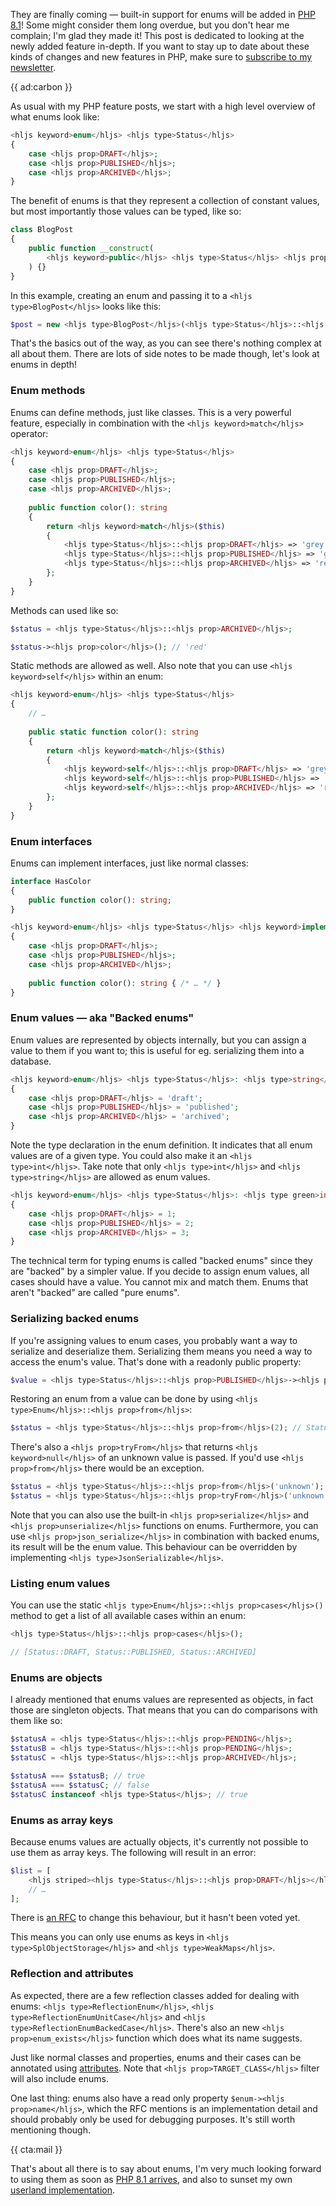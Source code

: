 They are finally coming — built-in support for enums will be added in [PHP 8.1](/blog/new-in-php-81)! Some might consider them long overdue, but you don't hear me complain; I'm glad they made it! This post is dedicated to looking at the newly added feature in-depth. If you want to stay up to date about these kinds of changes and new features in PHP, make sure to [subscribe to my newsletter](*/newsletter/subscribe).

{{ ad:carbon }}

As usual with my PHP feature posts, we start with a high level overview of what enums look like:

```php
<hljs keyword>enum</hljs> <hljs type>Status</hljs>
{
    case <hljs prop>DRAFT</hljs>;
    case <hljs prop>PUBLISHED</hljs>;
    case <hljs prop>ARCHIVED</hljs>;
}
```

The benefit of enums is that they represent a collection of constant values, but most importantly those values can be typed, like so:

```php
class BlogPost
{
    public function __construct(
        <hljs keyword>public</hljs> <hljs type>Status</hljs> <hljs prop>$status</hljs>, 
    ) {}
}
```

In this example, creating an enum and passing it to a `<hljs type>BlogPost</hljs>` looks like this:

```php
$post = new <hljs type>BlogPost</hljs>(<hljs type>Status</hljs>::<hljs prop>DRAFT</hljs>);
```

That's the basics out of the way, as you can see there's nothing complex at all about them. There are lots of side notes to be made though, let's look at enums in depth!

### Enum methods

Enums can define methods, just like classes. This is a very powerful feature, especially in combination with the `<hljs keyword>match</hljs>` operator:

```php
<hljs keyword>enum</hljs> <hljs type>Status</hljs>
{
    case <hljs prop>DRAFT</hljs>;
    case <hljs prop>PUBLISHED</hljs>;
    case <hljs prop>ARCHIVED</hljs>;
    
    public function color(): string
    {
        return <hljs keyword>match</hljs>($this) 
        {
            <hljs type>Status</hljs>::<hljs prop>DRAFT</hljs> => 'grey',   
            <hljs type>Status</hljs>::<hljs prop>PUBLISHED</hljs> => 'green',   
            <hljs type>Status</hljs>::<hljs prop>ARCHIVED</hljs> => 'red',   
        };
    }
}
```

Methods can used like so:

```php
$status = <hljs type>Status</hljs>::<hljs prop>ARCHIVED</hljs>;

$status-><hljs prop>color</hljs>(); // 'red'
```

Static methods are allowed as well. Also note that you can use `<hljs keyword>self</hljs>` within an enum:

```php
<hljs keyword>enum</hljs> <hljs type>Status</hljs>
{
    // …
    
    public static function color(): string
    {
        return <hljs keyword>match</hljs>($this) 
        {
            <hljs keyword>self</hljs>::<hljs prop>DRAFT</hljs> => 'grey',   
            <hljs keyword>self</hljs>::<hljs prop>PUBLISHED</hljs> => 'green',   
            <hljs keyword>self</hljs>::<hljs prop>ARCHIVED</hljs> => 'red',   
        };
    }
}
```

### Enum interfaces

Enums can implement interfaces, just like normal classes:

```php
interface HasColor
{
    public function color(): string;
}
```

```php
<hljs keyword>enum</hljs> <hljs type>Status</hljs> <hljs keyword>implements</hljs> <hljs type>HasColor</hljs>
{
    case <hljs prop>DRAFT</hljs>;
    case <hljs prop>PUBLISHED</hljs>;
    case <hljs prop>ARCHIVED</hljs>;
    
    public function color(): string { /* … */ }
}
```

### Enum values — aka "Backed enums"

Enum values are represented by objects internally, but you can assign a value to them if you want to; this is useful for eg. serializing them into a database.

```php
<hljs keyword>enum</hljs> <hljs type>Status</hljs>: <hljs type>string</hljs>
{
    case <hljs prop>DRAFT</hljs> = 'draft';
    case <hljs prop>PUBLISHED</hljs> = 'published';
    case <hljs prop>ARCHIVED</hljs> = 'archived';
}
```

Note the type declaration in the enum definition. It indicates that all enum values are of a given type. You could also make it an `<hljs type>int</hljs>`. Take note that only `<hljs type>int</hljs>` and `<hljs type>string</hljs>` are allowed as enum values.

```php
<hljs keyword>enum</hljs> <hljs type>Status</hljs>: <hljs type green>int</hljs>
{
    case <hljs prop>DRAFT</hljs> = 1;
    case <hljs prop>PUBLISHED</hljs> = 2;
    case <hljs prop>ARCHIVED</hljs> = 3;
}
```

The technical term for typing enums is called "backed enums" since they are "backed" by a simpler value. If you decide to assign enum values, all cases should have a value. You cannot mix and match them. Enums that aren't "backed" are called "pure enums".

### Serializing backed enums

If you're assigning values to enum cases, you probably want a way to serialize and deserialize them. Serializing them means you need a way to access the enum's value. That's done with a readonly public property:

```php
$value = <hljs type>Status</hljs>::<hljs prop>PUBLISHED</hljs>-><hljs prop>value</hljs>; // 2
```

Restoring an enum from a value can be done by using `<hljs type>Enum</hljs>::<hljs prop>from</hljs>`:

```php
$status = <hljs type>Status</hljs>::<hljs prop>from</hljs>(2); // Status::PUBLISHED
```

There's also a `<hljs prop>tryFrom</hljs>` that returns `<hljs keyword>null</hljs>` of an unknown value is passed. If you'd use `<hljs prop>from</hljs>` there would be an exception.

```php
$status = <hljs type>Status</hljs>::<hljs prop>from</hljs>('unknown'); // ValueError
$status = <hljs type>Status</hljs>::<hljs prop>tryFrom</hljs>('unknown'); // null
```

Note that you can also use the built-in `<hljs prop>serialize</hljs>` and `<hljs prop>unserialize</hljs>` functions on enums. Furthermore, you can use `<hljs prop>json_serialize</hljs>` in combination with backed enums, its result will be the enum value. This behaviour can be overridden by implementing `<hljs type>JsonSerializable</hljs>`.

### Listing enum values

You can use the static `<hljs type>Enum</hljs>::<hljs prop>cases</hljs>()` method to get a list of all available cases within an enum:

```php
<hljs type>Status</hljs>::<hljs prop>cases</hljs>();

// [Status::DRAFT, Status::PUBLISHED, Status::ARCHIVED]
```

### Enums are objects

I already mentioned that enums values are represented as objects, in fact those are singleton objects. That means that you can do comparisons with them like so:

```php
$statusA = <hljs type>Status</hljs>::<hljs prop>PENDING</hljs>;
$statusB = <hljs type>Status</hljs>::<hljs prop>PENDING</hljs>;
$statusC = <hljs type>Status</hljs>::<hljs prop>ARCHIVED</hljs>;

$statusA === $statusB; // true
$statusA === $statusC; // false
$statusC instanceof <hljs type>Status</hljs>; // true
```

### Enums as array keys

Because enums values are actually objects, it's currently not possible to use them as array keys. The following will result in an error:

```php
$list = [
    <hljs striped><hljs type>Status</hljs>::<hljs prop>DRAFT</hljs></hljs> => 'draft',
    // …
];
```

There is [an RFC](*https://wiki.php.net/rfc/object_keys_in_arrays) to change this behaviour, but it hasn't been voted yet.

This means you can only use enums as keys in `<hljs type>SplObjectStorage</hljs>` and `<hljs type>WeakMaps</hljs>`.

### Reflection and attributes

As expected, there are a few reflection classes added for dealing with enums: `<hljs type>ReflectionEnum</hljs>`, `<hljs type>ReflectionEnumUnitCase</hljs>` and `<hljs type>ReflectionEnumBackedCase</hljs>`. There's also an new `<hljs prop>enum_exists</hljs>` function which does what its name suggests.

Just like normal classes and properties, enums and their cases can be annotated using [attributes](/blog/attributes-in-php-8). Note that `<hljs prop>TARGET_CLASS</hljs>` filter will also include enums.

One last thing: enums also have a read only property `$enum-><hljs prop>name</hljs>`, which the RFC mentions is an implementation detail and should probably only be used for debugging purposes. It's still worth mentioning though.

{{ cta:mail }}

That's about all there is to say about enums, I'm very much looking forward to using them as soon as [PHP 8.1 arrives](/blog/new-in-php-81), and also to sunset my own [userland implementation](*https://github.com/spatie/enum).
